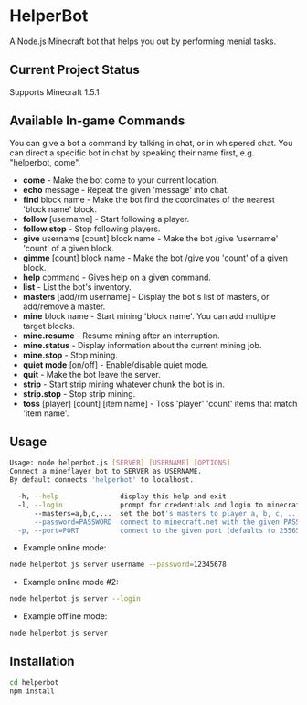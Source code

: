 # HelperBot

A Node.js Minecraft bot that helps you out by performing menial tasks.

## Current Project Status

Supports Minecraft 1.5.1

## Available In-game Commands

You can give a bot a command by talking in chat, or in whispered chat.
You can direct a specific bot in chat by speaking their name first, e.g. "helperbot, come".

 - **come** - Make the bot come to your current location.
 - **echo** message - Repeat the given 'message' into chat.
 - **find** block name - Make the bot find the coordinates of the nearest 'block name' block.
 - **follow** [username] - Start following a player.
 - **follow.stop** - Stop following players.
 - **give** username [count] block name - Make the bot /give 'username' 'count' of a given block.
 - **gimme** [count] block name - Make the bot /give you 'count' of a given block.
 - **help** command - Gives help on a given command.
 - **list** - List the bot's inventory.
 - **masters** [add/rm username] - Display the bot's list of masters, or add/remove a master.
 - **mine** block name - Start mining 'block name'. You can add multiple target blocks.
 - **mine.resume** - Resume mining after an interruption.
 - **mine.status** - Display information about the current mining job.
 - **mine.stop** - Stop mining.
 - **quiet mode** [on/off] - Enable/disable quiet mode.
 - **quit** - Make the bot leave the server.
 - **strip** - Start strip mining whatever chunk the bot is in.
 - **strip.stop** - Stop strip mining.
 - **toss** [player] [count] [item name] - Toss 'player' 'count' items that match 'item name'.

## Usage

```sh
Usage: node helperbot.js [SERVER] [USERNAME] [OPTIONS]
Connect a mineflayer bot to SERVER as USERNAME.
By default connects 'helperbot' to localhost.

  -h, --help               display this help and exit
  -l, --login              prompt for credentials and login to minecraft.net
      --masters=a,b,c,...  set the bot's masters to player a, b, c, ...
      --password=PASSWORD  connect to minecraft.net with the given PASSWORD
  -p, --port=PORT          connect to the given port (defaults to 25565)
```

 - Example online mode:

```sh
node helperbot.js server username --password=12345678
```

 - Example online mode #2:

```sh
node helperbot.js server --login
```

 - Example offline mode:

```sh
node helperbot.js server
```

## Installation

```sh
cd helperbot
npm install
```
